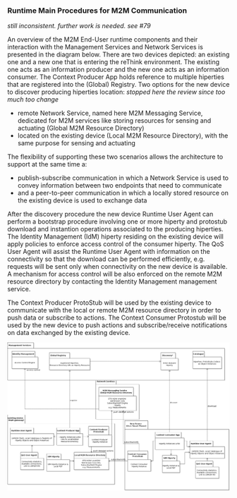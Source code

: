 ### Runtime Main Procedures for M2M Communication

*still inconsistent. further work is needed. see #79*

An overview of the M2M End-User runtime components and their interaction with the Management Services and Network Services 
is presented in the diagram below. There are two devices depicted: an existing one and a new one that is entering the reThink environment. The existing one acts as an information producer and the new one acts as an information consumer. The Context Producer App holds reference to multiple hiperties that are  registered into the (Global) Registry. Two options for the new device to discover producing hiperties location: *stopped here the review since too much too change*
* remote Network Service, named here M2M Messaging Service, dedicated for M2M services like storing resources for sensing and actuating (Global M2M Resource Directory)
* located on the existing device (Local M2M Resource Directory), with the same purpose for sensing and actuating

The flexibility of supporting these two scenarios allows the architecture to support at the same time a:
* publish-subscribe communication in which a Network Service is used to convey information between two endpoints that need to communicate 
* and a peer-to-peer communication in which a locally stored resource on the existing device is used to exchange data

After the discovery procedure the new device Runtime User Agent can perform a bootstrap procedure involving one or more hiperty and protostub download and instantion operations associated to the producing hiperties. The Identity Management (IdM) hiperty residing on the existing device will apply policies to enforce access control of the consumer hiperty. The QoS User Agent will assist the Runtime User Agent with information on the connectivity so that the download can be performed efficiently, e.g. requests will be sent only when connectivity on the new device is available. A mechanism for access control will be also enforced on the remote M2M resource directory by contacting the Identity Management management service.

The Context Producer ProtoStub will be used by the existing device to communicate with the local or remote M2M resource directory in order to push data or subscribe to actions. The Context Consumer Protostub will be used by the new device to push actions and subscribe/receive notifications on data exchanged by the existing device. 




![Figure @runtime-m2m-comm-runtime-archit-violet: Runtime Main Procedures for M2M Communication](M2M_runtime_Archit_violet.png)

